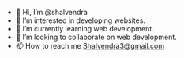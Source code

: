 - 👋 Hi, I’m @shalvendra
- 👀 I’m interested in developing websites.
- 🌱 I’m currently learning web development.
- 💞️ I’m looking to collaborate on web development.
- 📫 How to reach me Shalvendra3@gmail.com

<!---
shalvendra/shalvendra is a ✨ special ✨ repository because its `README.md` (this file) appears on your GitHub profile.
You can click the Preview link to take a look at your changes.
--->
